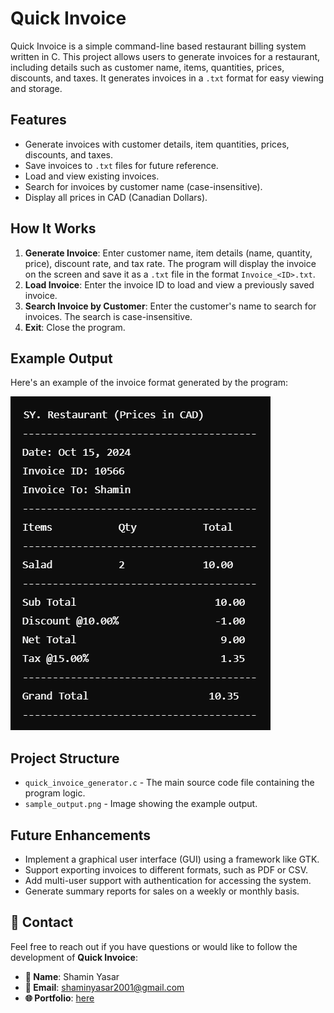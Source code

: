 # Quick Invoice

Quick Invoice is a simple command-line based restaurant billing system written in C. This project allows users to generate invoices for a restaurant, including details such as customer name, items, quantities, prices, discounts, and taxes. It generates invoices in a `.txt` format for easy viewing and storage.

## Features

- Generate invoices with customer details, item quantities, prices, discounts, and taxes.
- Save invoices to `.txt` files for future reference.
- Load and view existing invoices.
- Search for invoices by customer name (case-insensitive).
- Display all prices in CAD (Canadian Dollars).

## How It Works

1. **Generate Invoice**: Enter customer name, item details (name, quantity, price), discount rate, and tax rate. The program will display the invoice on the screen and save it as a `.txt` file in the format `Invoice_<ID>.txt`.
2. **Load Invoice**: Enter the invoice ID to load and view a previously saved invoice.
3. **Search Invoice by Customer**: Enter the customer's name to search for invoices. The search is case-insensitive.
4. **Exit**: Close the program.

## Example Output

Here's an example of the invoice format generated by the program:

![Sample Output](sample_output.png)


## Project Structure

- `quick_invoice_generator.c` - The main source code file containing the program logic.
- `sample_output.png` - Image showing the example output.

## Future Enhancements

- Implement a graphical user interface (GUI) using a framework like GTK.
- Support exporting invoices to different formats, such as PDF or CSV.
- Add multi-user support with authentication for accessing the system.
- Generate summary reports for sales on a weekly or monthly basis.

 ## 📧 Contact

Feel free to reach out if you have questions or would like to follow the development of **Quick Invoice**:

- **👤 Name**: Shamin Yasar
- **📧 Email**: shaminyasar2001@gmail.com
- **🌐 Portfolio**: [here](https://shamin-portfolio.netlify.app/) 
